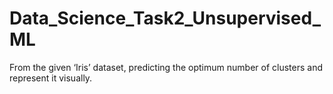 # Data_Science_Task2_Unsupervised_ML
From the given ‘Iris’ dataset, predicting the optimum number of clusters
and represent it visually.
